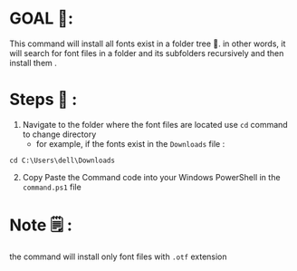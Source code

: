 
# GOAL 🎯: 


This command will install all fonts exist in a folder tree 📁. in other words,  it will search for font files  in a folder and its subfolders recursively and then install them .

# Steps 📓 :  

1. Navigate to the folder where the font files are located 
use `cd` command to change directory 
   - for example, if the fonts exist in the `Downloads` file : 
```shell
cd C:\Users\dell\Downloads
```
2. Copy Paste the Command code into your Windows PowerShell  in the `command.ps1` file 

# Note 🗒️ : 
the command will install only font files with `.otf` extension 
